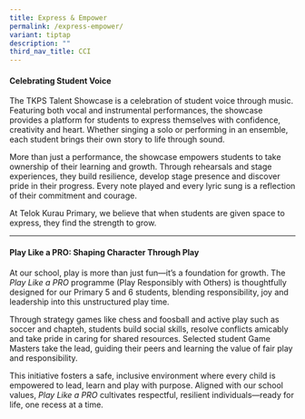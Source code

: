 ```yaml
---
title: Express & Empower
permalink: /express-empower/
variant: tiptap
description: ""
third_nav_title: CCI
---
```

<h4><strong>Celebrating Student Voice</strong></h4>
<p>The TKPS Talent Showcase is a celebration of student voice through music.
Featuring both vocal and instrumental performances, the showcase provides
a platform for students to express themselves with confidence, creativity
and heart. Whether singing a solo or performing in an ensemble, each student
brings their own story to life through sound.</p>
<p>More than just a performance, the showcase empowers students to take ownership
of their learning and growth. Through rehearsals and stage experiences,
they build resilience, develop stage presence and discover pride in their
progress. Every note played and every lyric sung is a reflection of their
commitment and courage.</p>
<p>At Telok Kurau Primary, we believe that when students are given space
to express, they find the strength to grow.</p>
<hr>
<h4><strong>Play Like a PRO: Shaping Character Through Play</strong></h4>
<p>At our school, play is more than just fun—it’s a foundation for growth.
The <em>Play Like a PRO</em> programme (Play Responsibly with Others) is
thoughtfully designed for our Primary 5 and 6 students, blending responsibility,
joy and leadership into this unstructured play time.</p>
<p>Through strategy games like chess and foosball and active play such as
soccer and chapteh, students build social skills, resolve conflicts amicably
and take pride in caring for shared resources. Selected student Game Masters
take the lead, guiding their peers and learning the value of fair play
and responsibility.</p>
<p>This initiative fosters a safe, inclusive environment where every child
is empowered to lead, learn and play with purpose. Aligned with our school
values, <em>Play Like a PRO</em> cultivates respectful, resilient individuals—ready
for life, one recess at a time.</p>